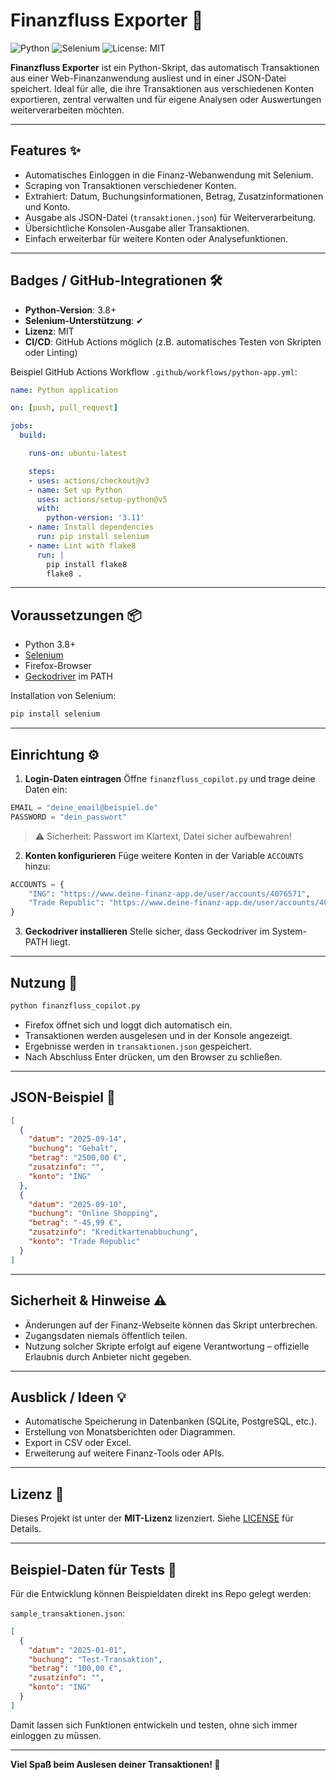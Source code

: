 # Finanzfluss Exporter 🚀

![Python](https://img.shields.io/badge/python-3.8%2B-blue)
![Selenium](https://img.shields.io/badge/selenium-supported-green)
![License: MIT](https://img.shields.io/badge/license-MIT-yellow)

**Finanzfluss Exporter** ist ein Python-Skript, das automatisch Transaktionen aus einer Web-Finanzanwendung ausliest und in einer JSON-Datei speichert. Ideal für alle, die ihre Transaktionen aus verschiedenen Konten exportieren, zentral verwalten und für eigene Analysen oder Auswertungen weiterverarbeiten möchten.


---

## Features ✨

- Automatisches Einloggen in die Finanz-Webanwendung mit Selenium.
- Scraping von Transaktionen verschiedener Konten.
- Extrahiert: Datum, Buchungsinformationen, Betrag, Zusatzinformationen und Konto.
- Ausgabe als JSON-Datei (`transaktionen.json`) für Weiterverarbeitung.
- Übersichtliche Konsolen-Ausgabe aller Transaktionen.
- Einfach erweiterbar für weitere Konten oder Analysefunktionen.

---

## Badges / GitHub-Integrationen 🛠

- **Python-Version**: 3.8+
- **Selenium-Unterstützung**: ✔
- **Lizenz**: MIT
- **CI/CD**: GitHub Actions möglich (z.B. automatisches Testen von Skripten oder Linting)

Beispiel GitHub Actions Workflow `.github/workflows/python-app.yml`:

```yaml
name: Python application

on: [push, pull_request]

jobs:
  build:

    runs-on: ubuntu-latest

    steps:
    - uses: actions/checkout@v3
    - name: Set up Python
      uses: actions/setup-python@v5
      with:
        python-version: '3.11'
    - name: Install dependencies
      run: pip install selenium
    - name: Lint with flake8
      run: |
        pip install flake8
        flake8 .
````

---

## Voraussetzungen 📦

* Python 3.8+
* [Selenium](https://pypi.org/project/selenium/)
* Firefox-Browser
* [Geckodriver](https://github.com/mozilla/geckodriver/releases) im PATH

Installation von Selenium:

```bash
pip install selenium
```

---

## Einrichtung ⚙️

1. **Login-Daten eintragen**
   Öffne `finanzfluss_copilot.py` und trage deine Daten ein:

```python
EMAIL = "deine_email@beispiel.de"
PASSWORD = "dein_passwort"
```

> ⚠️ Sicherheit: Passwort im Klartext, Datei sicher aufbewahren!

2. **Konten konfigurieren**
   Füge weitere Konten in der Variable `ACCOUNTS` hinzu:

```python
ACCOUNTS = {
    "ING": "https://www.deine-finanz-app.de/user/accounts/4076571",
    "Trade Republic": "https://www.deine-finanz-app.de/user/accounts/4076579"
}
```

3. **Geckodriver installieren**
   Stelle sicher, dass Geckodriver im System-PATH liegt.

---

## Nutzung 🚀

```bash
python finanzfluss_copilot.py
```

* Firefox öffnet sich und loggt dich automatisch ein.
* Transaktionen werden ausgelesen und in der Konsole angezeigt.
* Ergebnisse werden in `transaktionen.json` gespeichert.
* Nach Abschluss Enter drücken, um den Browser zu schließen.

---

## JSON-Beispiel 📝

```json
[
  {
    "datum": "2025-09-14",
    "buchung": "Gehalt",
    "betrag": "2500,00 €",
    "zusatzinfo": "",
    "konto": "ING"
  },
  {
    "datum": "2025-09-10",
    "buchung": "Online Shopping",
    "betrag": "-45,99 €",
    "zusatzinfo": "Kreditkartenabbuchung",
    "konto": "Trade Republic"
  }
]
```

---

## Sicherheit & Hinweise ⚠️

* Änderungen auf der Finanz-Webseite können das Skript unterbrechen.
* Zugangsdaten niemals öffentlich teilen.
* Nutzung solcher Skripte erfolgt auf eigene Verantwortung – offizielle Erlaubnis durch Anbieter nicht gegeben.

---

## Ausblick / Ideen 💡

* Automatische Speicherung in Datenbanken (SQLite, PostgreSQL, etc.).
* Erstellung von Monatsberichten oder Diagrammen.
* Export in CSV oder Excel.
* Erweiterung auf weitere Finanz-Tools oder APIs.

---

## Lizenz 📄

Dieses Projekt ist unter der **MIT-Lizenz** lizenziert. Siehe [LICENSE](LICENSE) für Details.

---

## Beispiel-Daten für Tests 📂

Für die Entwicklung können Beispieldaten direkt ins Repo gelegt werden:

`sample_transaktionen.json`:

```json
[
  {
    "datum": "2025-01-01",
    "buchung": "Test-Transaktion",
    "betrag": "100,00 €",
    "zusatzinfo": "",
    "konto": "ING"
  }
]
```

Damit lassen sich Funktionen entwickeln und testen, ohne sich immer einloggen zu müssen.

---

**Viel Spaß beim Auslesen deiner Transaktionen! 🚀**
